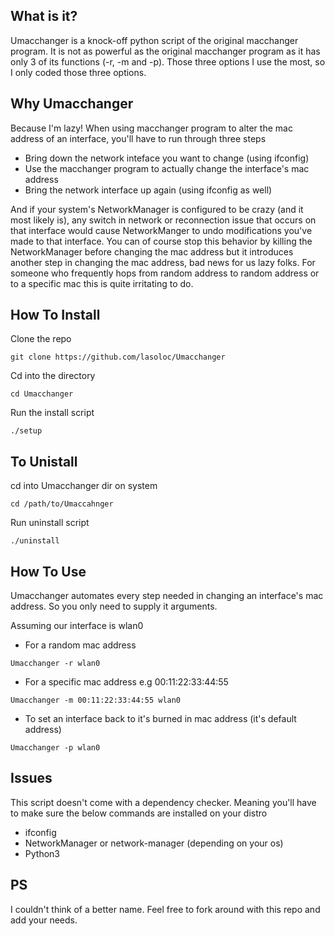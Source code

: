 ## What is it?
  Umacchanger is a knock-off python script of the original macchanger program. It is not as powerful as the original macchanger program as it has only 3 of its functions (-r, -m and -p). Those three options I use the most, so I only coded those three options. 
  
  
## Why Umacchanger
  Because I'm lazy! When using macchanger program to alter the mac address of an interface, you'll have to run through three steps
  - Bring down the network inteface you want to change (using ifconfig) 
  - Use the macchanger program to actually change the interface's mac address 
  - Bring the network interface up again (using ifconfig as well)

  And if your system's NetworkManager is configured to be crazy (and it most likely is), any switch in network or reconnection issue that occurs on that interface would cause NetworkManger to undo modifications you've made to that interface. You can of course stop this behavior by killing the NetworkManager before changing the mac address but it introduces another step in changing the mac address, bad news for us lazy folks. For someone who frequently hops from random address to random address or to a specific mac this is quite irritating to do.
  
 
 ## How To Install
 Clone the repo
 ```
 git clone https://github.com/lasoloc/Umacchanger
 ```
  Cd into the directory
  ```
  cd Umacchanger
  ```
  Run the install script
  ```
  ./setup
  ```
 
 
 ## To Unistall
 cd into Umacchanger dir on system
 ```
 cd /path/to/Umaccahnger
 ```
 Run uninstall script
 ```
 ./uninstall
 ```
 
 
 ## How To Use
 Umacchanger automates every step needed in changing an interface's mac address. So you only need to supply it arguments.
 
 Assuming our interface is wlan0
 - For a random mac address 
  ```
  Umacchanger -r wlan0 
  ```
  
 - For a specific mac address e.g 00:11:22:33:44:55
 ```
 Umacchanger -m 00:11:22:33:44:55 wlan0
 ```
 
 - To set an interface back to it's burned in mac address (it's default address)
 ```
 Umacchanger -p wlan0
 ```
 
 
 ## Issues
 This script doesn't come with a dependency checker. Meaning you'll have to make sure the below commands are installed on your distro
 - ifconfig
 - NetworkManager or network-manager (depending on your os)
 - Python3
 
 
 ## PS
 I couldn't think of a better name. Feel free to fork around with this repo and add your needs.
